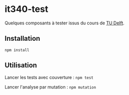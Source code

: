 # it340-test

Quelques composants à tester issus du cours de [TU Delft](https://sttp.site/).

## Installation

`npm install`

## Utilisation

Lancer les tests avec couverture : `npm test`

Lancer l'analyse par mutation : `npm mutation`
